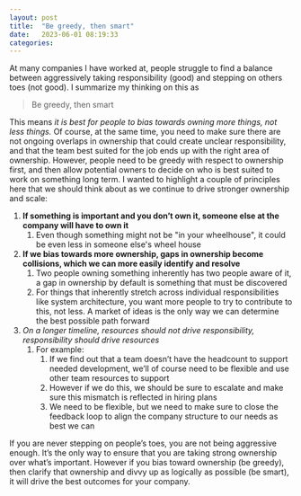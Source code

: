```yaml
---
layout: post
title:  "Be greedy, then smart"
date:   2023-06-01 08:19:33
categories:
---
```


At many companies I have worked at, people struggle to find a balance between aggressively taking responsibility (good) and stepping on others toes (not good). I summarize my thinking on this as

> Be greedy, then smart

This means *it is best for people to bias towards owning more things, not less things.* Of course, at the same time, you need to make sure there are not ongoing overlaps in ownership that could create unclear responsibility, and that the team best suited for the job ends up with the right area of ownership. However, people need to be greedy with respect to ownership first, and then allow potential owners to decide on who is best suited to work on something long term. I wanted to highlight a couple of principles here that we should think about as we continue to drive stronger ownership and scale:

1. **If something is important and you don’t own it, someone else at the company will have to own it**
    1. Even though something might not be "in your wheelhouse", it could be even less in someone else's wheel house
2. **If we bias towards more ownership, gaps in ownership become collisions, which we can more easily identify and resolve**
    1. Two people owning something inherently has two people aware of it, a gap in ownership by default is something that must be discovered
    2. For things that inherently stretch across individual responsibilities like system architecture, you want more people to try to contribute to this, not less. A market of ideas is the only way we can determine the best possible path forward
3. *On a longer timeline, resources should *not* drive responsibility, responsibility should drive resources*
    1. For example:
        1.  If we find out that a team doesn’t have the headcount to support needed development, we’ll of course need to be flexible and use other team resources to support 
        2. However if we do this, we should be sure to escalate and make sure this mismatch is reflected in hiring plans
        3. We need to be flexible, but we need to make sure to close the feedback loop to align the company structure to our needs as best we can

If you are never stepping on people’s toes, you are not being aggressive enough. It’s the only way to ensure that you are taking strong ownership over what’s important. However if you bias toward ownership (be greedy), then clarify that ownership and divvy up as logically as possible (be smart), it will drive the best outcomes for your company.
